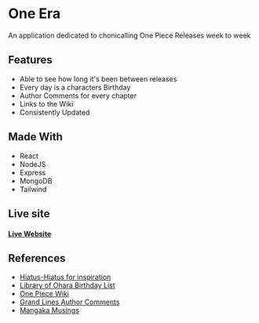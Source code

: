 <h1>One Era</h1>
<p>An application dedicated to chonicalling One Piece Releases week to week</p>
<h2>Features</h2>
<ul>
  <li>Able to see how long it's been between releases</li>
  <li>Every day is a characters Birthday</li>
  <li>Author Comments for every chapter</li>
  <li>Links to the Wiki</li>
  <li>Consistently Updated</li>
</ul>
<h2>Made With</h2>
<ul>
  <li>React</li>
  <li>NodeJS</li>
  <li>Express</li>
  <li>MongoDB</li>
  <li>Tailwind</li>
</ul>

<h2>Live site</h2>
<h4>
  <a href="https://oneerea.io" rel="_blank">Live Website</a>
</h4>
<h2>References</h2>
<ul>
  <li>
    <a href="https://hiatus-hiatus.github.io/">Hiatus-Hiatus for inspiration</a>
  </li>
  <li>
    <a href="https://thelibraryofohara.com/birthday-calendar/">Library of Ohara Birthday List</a>
  </li>
  <li>
    <a href="https://onepiece.fandom.com/wiki/One_Piece_Wiki">One Piece Wiki</a>
  </li>
  <li>
    <a href="https://www.thegrandline.com/odatocLIVE.htm">Grand Lines Author Comments</a>
  </li>
  <li>
    <a href="https://www.viz.com/blog/tagged/1816/mangaka-musings">Mangaka Musings</a>
  </li>
</ul>
